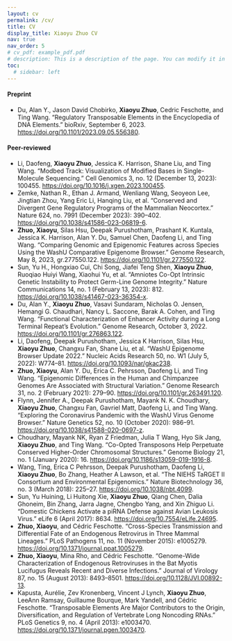 ```yaml
---
layout: cv
permalink: /cv/
title: CV
display_title: Xiaoyu Zhuo CV
nav: true
nav_order: 5
# cv_pdf: example_pdf.pdf
# description: This is a description of the page. You can modify it in '_pages/cv.md'. You can also change or remove the top pdf download button.
toc:
  # sidebar: left
---
```


<!-- Create markdown bibliography using zotero directly here with Chicago full note sorted by type and year csl file-->
#### Preprint
* Du, Alan Y., Jason David Chobirko, **Xiaoyu Zhuo**, Cedric Feschotte, and Ting Wang. “Regulatory Transposable Elements in the Encyclopedia of DNA Elements.” bioRxiv, September 6, 2023. https://doi.org/10.1101/2023.09.05.556380.

#### Peer-reviewed
* Li, Daofeng, **Xiaoyu Zhuo**, Jessica K. Harrison, Shane Liu, and Ting Wang. “Modbed Track: Visualization of Modified Bases in Single-Molecule Sequencing.” Cell Genomics 3, no. 12 (December 13, 2023): 100455. https://doi.org/10.1016/j.xgen.2023.100455.
* Zemke, Nathan R., Ethan J. Armand, Wenliang Wang, Seoyeon Lee, Jingtian Zhou, Yang Eric Li, Hanqing Liu, et al. “Conserved and Divergent Gene Regulatory Programs of the Mammalian Neocortex.” Nature 624, no. 7991 (December 2023): 390–402. https://doi.org/10.1038/s41586-023-06819-6.
* **Zhuo, Xiaoyu**, Silas Hsu, Deepak Purushotham, Prashant K. Kuntala, Jessica K. Harrison, Alan Y. Du, Samuel Chen, Daofeng Li, and Ting Wang. “Comparing Genomic and Epigenomic Features across Species Using the WashU Comparative Epigenome Browser.” Genome Research, May 8, 2023, gr.277550.122. https://doi.org/10.1101/gr.277550.122.
* Sun, Yu H., Hongxiao Cui, Chi Song, Jiafei Teng Shen, **Xiaoyu Zhuo**, Ruoqiao Huiyi Wang, Xiaohui Yu, et al. “Amniotes Co-Opt Intrinsic Genetic Instability to Protect Germ-Line Genome Integrity.” Nature Communications 14, no. 1 (February 13, 2023): 812. https://doi.org/10.1038/s41467-023-36354-x.
* Du, Alan Y., **Xiaoyu Zhuo**, Vasavi Sundaram, Nicholas O. Jensen, Hemangi G. Chaudhari, Nancy L. Saccone, Barak A. Cohen, and Ting Wang. “Functional Characterization of Enhancer Activity during a Long Terminal Repeat’s Evolution.” Genome Research, October 3, 2022. https://doi.org/10.1101/gr.276863.122.
* Li, Daofeng, Deepak Purushotham, Jessica K Harrison, Silas Hsu, **Xiaoyu Zhuo**, Changxu Fan, Shane Liu, et al. “WashU Epigenome Browser Update 2022.” Nucleic Acids Research 50, no. W1 (July 5, 2022): W774–81. https://doi.org/10.1093/nar/gkac238.
* **Zhuo, Xiaoyu**, Alan Y. Du, Erica C. Pehrsson, Daofeng Li, and Ting Wang. “Epigenomic Differences in the Human and Chimpanzee Genomes Are Associated with Structural Variation.” Genome Research 31, no. 2 (February 2021): 279–90. https://doi.org/10.1101/gr.263491.120.
* Flynn, Jennifer A., Deepak Purushotham, Mayank N. K. Choudhary, **Xiaoyu Zhuo**, Changxu Fan, Gavriel Matt, Daofeng Li, and Ting Wang. “Exploring the Coronavirus Pandemic with the WashU Virus Genome Browser.” Nature Genetics 52, no. 10 (October 2020): 986–91. https://doi.org/10.1038/s41588-020-0697-z.
* Choudhary, Mayank NK, Ryan Z Friedman, Julia T Wang, Hyo Sik Jang, **Xiaoyu Zhuo**, and Ting Wang. “Co-Opted Transposons Help Perpetuate Conserved Higher-Order Chromosomal Structures.” Genome Biology 21, no. 1 (January 2020): 16. https://doi.org/10.1186/s13059-019-1916-8.
* Wang, Ting, Erica C Pehrsson, Deepak Purushotham, Daofeng Li, **Xiaoyu Zhuo**, Bo Zhang, Heather A Lawson, et al. “The NIEHS TaRGET II Consortium and Environmental Epigenomics.” Nature Biotechnology 36, no. 3 (March 2018): 225–27. https://doi.org/10.1038/nbt.4099.
* Sun, Yu Huining, Li Huitong Xie, **Xiaoyu Zhuo**, Qiang Chen, Dalia Ghoneim, Bin Zhang, Jarra Jagne, Chengbo Yang, and Xin Zhiguo Li. “Domestic Chickens Activate a piRNA Defense against Avian Leukosis Virus.” eLife 6 (April 2017): 8634. https://doi.org/10.7554/eLife.24695.
* **Zhuo, Xiaoyu**, and Cédric Feschotte. “Cross-Species Transmission and Differential Fate of an Endogenous Retrovirus in Three Mammal Lineages.” PLoS Pathogens 11, no. 11 (November 2015): e1005279. https://doi.org/10.1371/journal.ppat.1005279.
* **Zhuo, Xiaoyu**, Mina Rho, and Cédric Feschotte. “Genome-Wide Characterization of Endogenous Retroviruses in the Bat Myotis Lucifugus Reveals Recent and Diverse Infections.” Journal of Virology 87, no. 15 (August 2013): 8493–8501. https://doi.org/10.1128/JVI.00892-13.
* Kapusta, Aurélie, Zev Kronenberg, Vincent J Lynch, **Xiaoyu Zhuo**, LeeAnn Ramsay, Guillaume Bourque, Mark Yandell, and Cédric Feschotte. “Transposable Elements Are Major Contributors to the Origin, Diversification, and Regulation of Vertebrate Long Noncoding RNAs.” PLoS Genetics 9, no. 4 (April 2013): e1003470. https://doi.org/10.1371/journal.pgen.1003470.